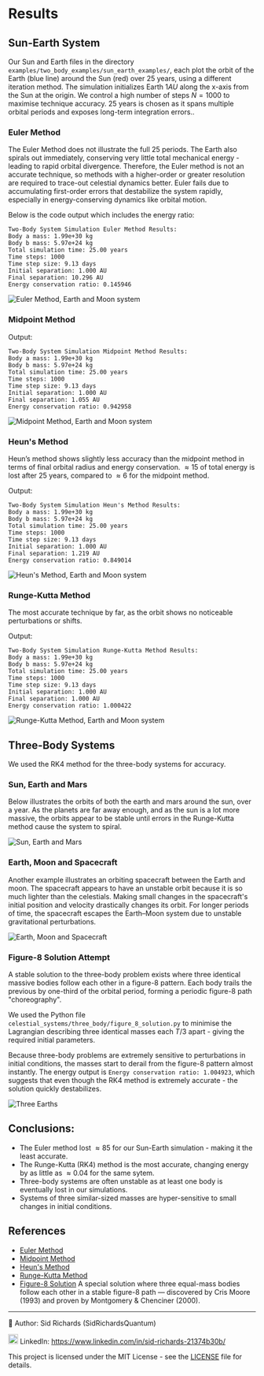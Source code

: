 # Results

## Sun-Earth System

Our Sun and Earth files in the directory ```examples/two_body_examples/sun_earth_examples/```, each plot the orbit of the Earth (blue line) around the Sun (red) over $25$ years, using a different iteration method.
The simulation initializes Earth $1 AU$ along the x-axis from the Sun at the origin.
We control a high number of steps $N=1000$ to maximise technique accuracy.
$25$ years is chosen as it spans multiple orbital periods and exposes long-term integration errors..

### Euler Method

The Euler Method does not illustrate the full $25$ periods.
The Earth also spirals out immediately, conserving very little total mechanical energy - leading to rapid orbital divergence.
Therefore, the Euler method is not an accurate technique, so methods with a higher-order or greater resolution are required to trace-out celestial dynamics better.
Euler fails due to accumulating first-order errors that destabilize the system rapidly, especially in energy-conserving dynamics like orbital motion.

Below is the code output which includes the energy ratio:
```
Two-Body System Simulation Euler Method Results:
Body a mass: 1.99e+30 kg
Body b mass: 5.97e+24 kg
Total simulation time: 25.00 years
Time steps: 1000
Time step size: 9.13 days
Initial separation: 1.000 AU
Final separation: 10.296 AU
Energy conservation ratio: 0.145946
```

![Euler Method, Earth and Moon system](images/sun_earth_euler.png)

### Midpoint Method

Output:
```
Two-Body System Simulation Midpoint Method Results:
Body a mass: 1.99e+30 kg
Body b mass: 5.97e+24 kg
Total simulation time: 25.00 years
Time steps: 1000
Time step size: 9.13 days
Initial separation: 1.000 AU
Final separation: 1.055 AU
Energy conservation ratio: 0.942958
```

![Midpoint Method, Earth and Moon system](images/sun_earth_midpoint.png)

### Heun's Method

Heun’s method shows slightly less accuracy than the midpoint method in terms of final orbital radius and energy conservation.
$\approx 15%$ of total energy is lost after $25$ years, compared to $\approx 6%$ for the midpoint method.

Output:
```
Two-Body System Simulation Heun's Method Results:
Body a mass: 1.99e+30 kg
Body b mass: 5.97e+24 kg
Total simulation time: 25.00 years
Time steps: 1000
Time step size: 9.13 days
Initial separation: 1.000 AU
Final separation: 1.219 AU
Energy conservation ratio: 0.849014
```

![Heun's Method, Earth and Moon system](images/sun_earth_heuns.png)

### Runge-Kutta Method

The most accurate technique by far, as the orbit shows no noticeable perturbations or shifts.

Output:
```
Two-Body System Simulation Runge-Kutta Method Results:
Body a mass: 1.99e+30 kg
Body b mass: 5.97e+24 kg
Total simulation time: 25.00 years
Time steps: 1000
Time step size: 9.13 days
Initial separation: 1.000 AU
Final separation: 1.000 AU
Energy conservation ratio: 1.000422
```

![Runge-Kutta Method, Earth and Moon system](images/sun_earth_runge_kutta.png)

## Three-Body Systems

We used the RK4 method for the three-body systems for accuracy.

### Sun, Earth and Mars

Below illustrates the orbits of both the earth and mars around the sun, over a year.
As the planets are far away enough, and as the sun is a lot more massive, the orbits appear to be stable until errors in the Runge-Kutta method cause the system to spiral.

![Sun, Earth and Mars](images/earth_mars_sun.png)

### Earth, Moon and Spacecraft

Another example illustrates an orbiting spacecraft between the Earth and moon.
The spacecraft appears to have an unstable orbit because it is so much lighter than the celestials.
Making small changes in the spacecraft's initial position and velocity drastically changes its orbit.
For longer periods of time, the spacecraft escapes the Earth–Moon system due to unstable gravitational perturbations.

![Earth, Moon and Spacecraft](images/earth_moon_spacecraft.png)

### Figure-8 Solution Attempt

A stable solution to the three-body problem exists where three identical massive bodies follow each other in a figure-8 pattern.
Each body trails the previous by one-third of the orbital period, forming a periodic figure-8 path "choreography".

We used the Python file ```celestial_systems/three_body/figure_8_solution.py``` to minimise the Lagrangian describing three identical masses each $T/3$ apart - giving the required initial parameters.

Because three-body problems are extremely sensitive to perturbations in initial conditions, the masses start to derail from the figure-8 pattern almost instantly.
The energy output is ```Energy conservation ratio: 1.004923```, which suggests that even though the RK4 method is extremely accurate - the solution quickly destabilizes.

![Three Earths](images/three_earths.png)

## Conclusions:
- The Euler method lost $\approx 85%$ for our Sun-Earth simulation - making it the least accurate.
- The Runge-Kutta (RK4) method is the most accurate, changing energy by as little as $\approx 0.04%$ for the same sytem.
- Three-body systems are often unstable as at least one body is eventually lost in our simulations.
- Systems of three similar-sized masses are hyper-sensitive to small changes in initial conditions.

## References

- [Euler Method](https://en.m.wikipedia.org/wiki/Euler_method)
- [Midpoint Method](https://en.m.wikipedia.org/wiki/Midpoint_method)
- [Heun's Method](https://en.wikipedia.org/wiki/Heun%27s_method)
- [Runge-Kutta Method](https://en.m.wikipedia.org/wiki/Runge–Kutta_methods)
- [Figure-8 Solution](https://en.m.wikipedia.org/wiki/Three-body_problem) A special solution where three equal-mass bodies follow each other in a stable figure-8 path — discovered by Cris Moore (1993) and proven by Montgomery & Chenciner (2000).

---

📘 Author: Sid Richards (SidRichardsQuantum)

<img src="https://cdn.jsdelivr.net/gh/devicons/devicon/icons/linkedin/linkedin-original.svg" width="20" /> LinkedIn: https://www.linkedin.com/in/sid-richards-21374b30b/

This project is licensed under the MIT License - see the [LICENSE](LICENSE) file for details.
